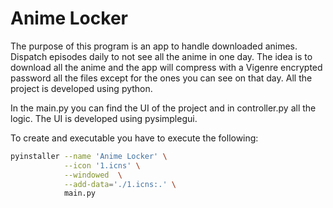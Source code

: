 # Anime Locker

The purpose of this program is an app to handle downloaded animes. Dispatch episodes daily to not see all the anime in one day. The idea is to download all the anime and the app will compress with a Vigenre encrypted password all the files except for the ones you can see on that day. All the project is developed using python.

In the main.py you can find the UI of the project and in controller.py all the logic. The UI is developed using pysimplegui.

To create and executable you have to execute the following:

```bash
pyinstaller --name 'Anime Locker' \
            --icon '1.icns' \
            --windowed  \
            --add-data='./1.icns:.' \
            main.py
```